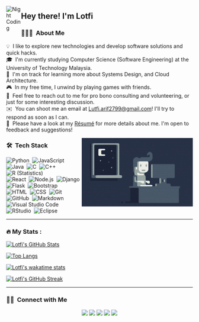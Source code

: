 <img alt="Night Coding" src="./assets/Hand%20Wave.gif" width='40' align="left"/><h2>Hey there! I'm Lotfi</h2>

<!-- ## 👋 &nbsp;Hey there! I'm Lotfi -->

### 👨🏻‍💻 &nbsp;About Me

💡 &nbsp;I like to explore new technologies and develop software solutions and quick hacks.\
🎓 &nbsp;I'm currently studying Computer Science (Software Engineering) at the University of Technology Malaysia.\
🌱 &nbsp;I'm on track for learning more about Systems Design, and Cloud Architecture.\
🎮 &nbsp;In my free time, I unwind by playing games with friends.\
💬 &nbsp;Feel free to reach out to me for pro bono consulting and volunteering, or just for some interesting discussion.\
✉️ &nbsp;You can shoot me an email at Lutfi.arif2799@gmail.com! I'll try to respond as soon as I can.\
📄 &nbsp;Please have a look at my [Résumé](https://www.lotfiarif.com/work) for more details about me. I'm open to feedback and suggestions!

<img alt="Night Coding" src="https://raw.githubusercontent.com/AVS1508/AVS1508/master/assets/Night-Coding.gif" align="right"/>

### 🛠 &nbsp;Tech Stack

![Python](https://img.shields.io/badge/-Python-05122A?style=flat&logo=python)&nbsp;
![JavaScript](https://img.shields.io/badge/-JavaScript-05122A?style=flat&logo=javascript)&nbsp;
![Java](https://img.shields.io/badge/-Java-05122A?style=flat&logo=Java&logoColor=FFA518)&nbsp;
![C](https://img.shields.io/badge/-C-05122A?style=flat&logo=C&logoColor=A8B9CC)&nbsp;
![C++](https://img.shields.io/badge/-C++-05122A?style=flat&logo=C%2B%2B&logoColor=00599C)&nbsp;
![R (Statistics)](https://img.shields.io/badge/-R-05122A?style=flat&logo=R&logoColor=276DC3)\
![React](https://img.shields.io/badge/-React-05122A?style=flat&logo=react)&nbsp;
![Node.js](https://img.shields.io/badge/-Node.js-05122A?style=flat&logo=node.js)&nbsp;
![Django](https://img.shields.io/badge/-Django-05122A?style=flat&logo=django&logoColor=092E20)&nbsp;
![Flask](https://img.shields.io/badge/-Flask-05122A?style=flat&logo=flask)&nbsp;
![Bootstrap](https://img.shields.io/badge/-Bootstrap-05122A?style=flat&logo=bootstrap&logoColor=563D7C)\
![HTML](https://img.shields.io/badge/-HTML-05122A?style=flat&logo=HTML5)&nbsp;
![CSS](https://img.shields.io/badge/-CSS-05122A?style=flat&logo=CSS3&logoColor=1572B6)&nbsp;
![Git](https://img.shields.io/badge/-Git-05122A?style=flat&logo=git)&nbsp;
![GitHub](https://img.shields.io/badge/-GitHub-05122A?style=flat&logo=github)&nbsp;
![Markdown](https://img.shields.io/badge/-Markdown-05122A?style=flat&logo=markdown)\
![Visual Studio Code](https://img.shields.io/badge/-Visual%20Studio%20Code-05122A?style=flat&logo=visual-studio-code&logoColor=007ACC)&nbsp;
![RStudio](https://img.shields.io/badge/-RStudio-05122A?style=flat&logo=rstudio)&nbsp;
![Eclipse](https://img.shields.io/badge/-Eclipse-05122A?style=flat&logo=eclipse-ide&logoColor=2C2255)

---

### :fire: My Stats :

[![Lotfi's GitHub Stats](https://github-readme-stats.vercel.app/api?username=Lotfi-Arif&show_icons=true)](https://github.com/Lotfi-Arif)

[![Top Langs](https://github-readme-stats.vercel.app/api/top-langs/?username=Lotfi-Arif&layout=compact)](https://github.com/Lotfi-Arif)

[![Lotfi's wakatime stats](https://github-readme-stats.vercel.app/api/wakatime?username=LotfiArif)](https://github.com/Lotfi-Arif)

[![Lotfi's GitHub Streak](https://github-readme-streak-stats.herokuapp.com/?user=Lotfi-Arif)](https://github.com/Lotfi-Arif)

---

### 🤝🏻 &nbsp;Connect with Me

<p align="center">
<a href="https://www.lotfiarif.com"><img src="https://img.shields.io/badge/-LotfiArif.com-3423A6?style=flat&logo=Google-Chrome&logoColor=white"/></a>
<a href="https://linkedin.com/in/lotfiarif"><img src="https://img.shields.io/badge/-Lotfi%20Anwar%20Arif-0077B5?style=flat&logo=Linkedin&logoColor=white"/></a>
<a href="mailto:lutfi.arif2799@gmail.com"><img src="https://img.shields.io/badge/-lutfi.arif2799@gmail.com-D14836?style=flat&logo=Gmail&logoColor=white"/></a>
<a href="https://www.instagram.com/dova.luffy/"><img src="https://img.shields.io/badge/-@dova.luffy-E4405F?style=flat&logo=Instagram&logoColor=white"/></a>
<a href="https://www.facebook.com/LotfiAnwarArif/"><img src="https://img.shields.io/badge/-@LotfiAnwarArif-1877F2?style=flat&logo=Facebook&logoColor=white"/></a>
</p>
